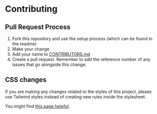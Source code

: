# Contributing

## Pull Request Process

1. Fork this repository and use the setup process (which can be found in the readme)
2. Make your change
3. Add your name to [CONTRIBUTORS.md](https://github.com/damcclean/hacktoberfest-finder/blob/master/CONTRIBUTORS.md)
4. Create a pull request. Remember to add the reference number of any issues that go alongside this change.

## CSS changes

If you are making any changes related to the styles of this project, please use Tailwind styles instead of creating new rules inside the stylesheet.

You might find [this page helpful](https://tailwindcss.com/docs/utility-first).
